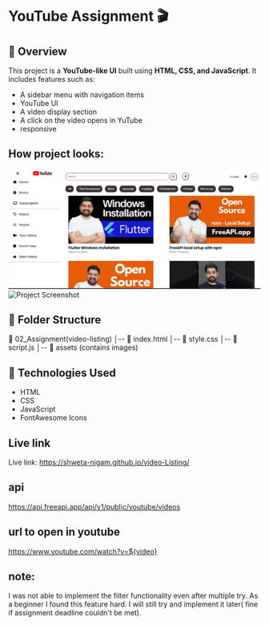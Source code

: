﻿# YouTube Assignment 🎬  

## 📌 Overview  
This project is a **YouTube-like UI** built using **HTML, CSS, and JavaScript**. It includes features such as:  
- A sidebar menu with navigation items  
- YouTube UI   
- A video display section  
- A click on the video opens in YuTube 
- responsive

## How project looks:
![Project Screenshot](screenshots/ss1.png)
![Project Screenshot](screenshots/ss2.jpg)

## 📁 Folder Structure  
📂 02_Assignment(video-listing) │-- 📄 index.html
│-- 📄 style.css
│-- 📄 script.js
│-- 📂 assets (contains images)


## 🚀 Technologies Used  
- HTML  
- CSS  
- JavaScript
- FontAwesome Icons  

## Live link 
Live link:  https://shweta-nigam.github.io/video-Listing/

## api 
https://api.freeapi.app/api/v1/public/youtube/videos

## url to open in youtube
https://www.youtube.com/watch?v=${video}

## note:
I was not able to implement the filter functionality even after multiple try. As a beginner I found this feature hard. I will still try and implement it later( fine if assignment deadline couldn't be met).


